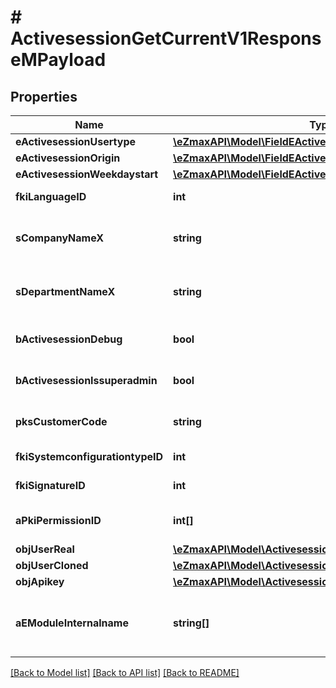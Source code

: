 # # ActivesessionGetCurrentV1ResponseMPayload

## Properties

Name | Type | Description | Notes
------------ | ------------- | ------------- | -------------
**eActivesessionUsertype** | [**\eZmaxAPI\Model\FieldEActivesessionUsertype**](FieldEActivesessionUsertype.md) |  |
**eActivesessionOrigin** | [**\eZmaxAPI\Model\FieldEActivesessionOrigin**](FieldEActivesessionOrigin.md) |  |
**eActivesessionWeekdaystart** | [**\eZmaxAPI\Model\FieldEActivesessionWeekdaystart**](FieldEActivesessionWeekdaystart.md) |  |
**fkiLanguageID** | **int** | The unique ID of the Language.  Valid values:  |Value|Description| |-|-| |1|French| |2|English| |
**sCompanyNameX** | **string** | The Name of the Company in the language of the requester |
**sDepartmentNameX** | **string** | The Name of the Department in the language of the requester |
**bActivesessionDebug** | **bool** | Whether the active session is in debug or not |
**bActivesessionIssuperadmin** | **bool** | Whether the active session is superadmin or not |
**pksCustomerCode** | **string** | The customer code assigned to your account |
**fkiSystemconfigurationtypeID** | **int** | The unique ID of the Systemconfigurationtype |
**fkiSignatureID** | **int** | The unique ID of the Signature | [optional]
**aPkiPermissionID** | **int[]** | An array of permissions granted to the user or api key |
**objUserReal** | [**\eZmaxAPI\Model\ActivesessionResponseCompoundUser**](ActivesessionResponseCompoundUser.md) |  |
**objUserCloned** | [**\eZmaxAPI\Model\ActivesessionResponseCompoundUser**](ActivesessionResponseCompoundUser.md) |  | [optional]
**objApikey** | [**\eZmaxAPI\Model\ActivesessionResponseCompoundApikey**](ActivesessionResponseCompoundApikey.md) |  | [optional]
**aEModuleInternalname** | **string[]** | An Array of Registered modules.  These are the modules that are Licensed to be used by the User or the API Key. |

[[Back to Model list]](../../README.md#models) [[Back to API list]](../../README.md#endpoints) [[Back to README]](../../README.md)
